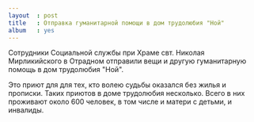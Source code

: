```yaml
---
layout  : post
title   : Отправка гуманитарной помощи в дом трудолюбия "Ной"
album   : yes
---
```


Сотрудники Социальной службы при Храме свт. Николая Мирликийского в Отрадном отправили вещи и другую гуманитарную помощь в дом трудолюбия "Ной". 

Это приют для  для тех, кто волею судьбы оказался без жилья и прописки. Таких приютов в доме трудолюбия несколько. Всего в них проживают около 600 человек, в том числе и матери с детьми, и инвалиды.
